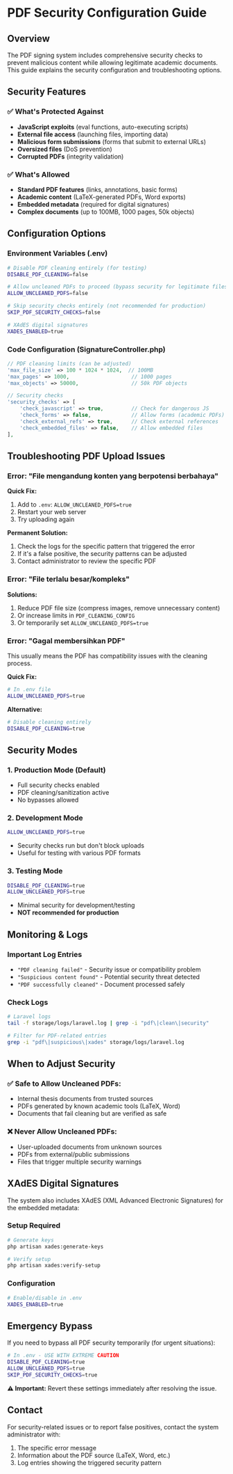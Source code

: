 # PDF Security Configuration Guide

## Overview

The PDF signing system includes comprehensive security checks to prevent malicious content while allowing legitimate academic documents. This guide explains the security configuration and troubleshooting options.

## Security Features

### ✅ What's Protected Against
- **JavaScript exploits** (eval functions, auto-executing scripts)
- **External file access** (launching files, importing data)
- **Malicious form submissions** (forms that submit to external URLs)
- **Oversized files** (DoS prevention)
- **Corrupted PDFs** (integrity validation)

### ✅ What's Allowed
- **Standard PDF features** (links, annotations, basic forms)
- **Academic content** (LaTeX-generated PDFs, Word exports)
- **Embedded metadata** (required for digital signatures)
- **Complex documents** (up to 100MB, 1000 pages, 50k objects)

## Configuration Options

### Environment Variables (.env)

```bash
# Disable PDF cleaning entirely (for testing)
DISABLE_PDF_CLEANING=false

# Allow uncleaned PDFs to proceed (bypass security for legitimate files)
ALLOW_UNCLEANED_PDFS=false

# Skip security checks entirely (not recommended for production)
SKIP_PDF_SECURITY_CHECKS=false

# XAdES digital signatures
XADES_ENABLED=true
```

### Code Configuration (SignatureController.php)

```php
// PDF cleaning limits (can be adjusted)
'max_file_size' => 100 * 1024 * 1024,  // 100MB
'max_pages' => 1000,                    // 1000 pages
'max_objects' => 50000,                 // 50k PDF objects

// Security checks
'security_checks' => [
    'check_javascript' => true,         // Check for dangerous JS
    'check_forms' => false,             // Allow forms (academic PDFs)
    'check_external_refs' => true,      // Check external references
    'check_embedded_files' => false,    // Allow embedded files
],
```

## Troubleshooting PDF Upload Issues

### Error: "File mengandung konten yang berpotensi berbahaya"

**Quick Fix:**
1. Add to `.env`: `ALLOW_UNCLEANED_PDFS=true`
2. Restart your web server
3. Try uploading again

**Permanent Solution:**
1. Check the logs for the specific pattern that triggered the error
2. If it's a false positive, the security patterns can be adjusted
3. Contact administrator to review the specific PDF

### Error: "File terlalu besar/kompleks"

**Solutions:**
1. Reduce PDF file size (compress images, remove unnecessary content)
2. Or increase limits in `PDF_CLEANING_CONFIG`
3. Or temporarily set `ALLOW_UNCLEANED_PDFS=true`

### Error: "Gagal membersihkan PDF"

This usually means the PDF has compatibility issues with the cleaning process.

**Quick Fix:**
```bash
# In .env file
ALLOW_UNCLEANED_PDFS=true
```

**Alternative:**
```bash
# Disable cleaning entirely
DISABLE_PDF_CLEANING=true
```

## Security Modes

### 1. **Production Mode** (Default)
- Full security checks enabled
- PDF cleaning/sanitization active
- No bypasses allowed

### 2. **Development Mode**
```bash
ALLOW_UNCLEANED_PDFS=true
```
- Security checks run but don't block uploads
- Useful for testing with various PDF formats

### 3. **Testing Mode**
```bash
DISABLE_PDF_CLEANING=true
ALLOW_UNCLEANED_PDFS=true
```
- Minimal security for development/testing
- **NOT recommended for production**

## Monitoring & Logs

### Important Log Entries
- `"PDF cleaning failed"` - Security issue or compatibility problem
- `"Suspicious content found"` - Potential security threat detected
- `"PDF successfully cleaned"` - Document processed safely

### Check Logs
```bash
# Laravel logs
tail -f storage/logs/laravel.log | grep -i "pdf\|clean\|security"

# Filter for PDF-related entries
grep -i "pdf\|suspicious\|xades" storage/logs/laravel.log
```

## When to Adjust Security

### ✅ Safe to Allow Uncleaned PDFs:
- Internal thesis documents from trusted sources
- PDFs generated by known academic tools (LaTeX, Word)
- Documents that fail cleaning but are verified as safe

### ❌ Never Allow Uncleaned PDFs:
- User-uploaded documents from unknown sources
- PDFs from external/public submissions
- Files that trigger multiple security warnings

## XAdES Digital Signatures

The system also includes XAdES (XML Advanced Electronic Signatures) for the embedded metadata:

### Setup Required
```bash
# Generate keys
php artisan xades:generate-keys

# Verify setup
php artisan xades:verify-setup
```

### Configuration
```bash
# Enable/disable in .env
XADES_ENABLED=true
```

## Emergency Bypass

If you need to bypass all PDF security temporarily (for urgent situations):

```bash
# In .env - USE WITH EXTREME CAUTION
DISABLE_PDF_CLEANING=true
ALLOW_UNCLEANED_PDFS=true
SKIP_PDF_SECURITY_CHECKS=true
```

**⚠️ Important:** Revert these settings immediately after resolving the issue.

## Contact

For security-related issues or to report false positives, contact the system administrator with:
1. The specific error message
2. Information about the PDF source (LaTeX, Word, etc.)
3. Log entries showing the triggered security pattern 